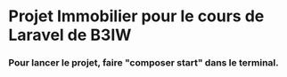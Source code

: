 <h1>Projet Immobilier pour le cours de Laravel de B3IW</h1>

<h3>Pour lancer le projet, faire "composer start" dans le terminal.</h3>